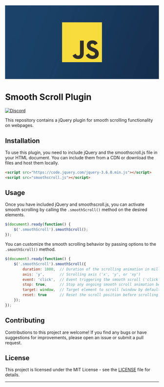 
[![smooth scrolling](smoothscrolling.png)](https://shivarajpaudel.com.np/)



# Smooth Scroll Plugin
[![Discord](https://img.shields.io/discord/687207715902193673)](https://discord.gg/zuefv8YavH)

This repository contains a jQuery plugin for smooth scrolling functionality on webpages.

## Installation

To use this plugin, you need to include jQuery and the smoothscroll.js file in your HTML document. You can include them from a CDN or download the files and host them locally.

```html
<script src="https://code.jquery.com/jquery-3.6.0.min.js"></script>
<script src="smoothscroll.js"></script>
```

## Usage

Once you have included jQuery and smoothscroll.js, you can activate smooth scrolling by calling the `.smoothScroll()` method on the desired elements.

```javascript
$(document).ready(function() {
    $('.smoothScroll').smoothScroll();
});
```

You can customize the smooth scrolling behavior by passing options to the `.smoothScroll()` method.

```javascript
$(document).ready(function() {
    $('.smoothScroll').smoothScroll({
        duration: 1000,  // Duration of the scrolling animation in milliseconds
        axis: 'y',       // Scrolling axis ('x', 'y', or 'xy')
        event: 'click',  // Event triggering the smooth scroll ('click' by default)
        stop: true,      // Stop any ongoing smooth scroll animation before starting a new one (true by default)
        target: window,  // Target element to scroll (window by default)
        reset: true      // Reset the scroll position before scrolling (true by default)
    });
});
```

## Contributing

Contributions to this project are welcome! If you find any bugs or have suggestions for improvements, please open an issue or submit a pull request.

## License

This project is licensed under the MIT License - see the [LICENSE](LICENSE) file for details.

---
